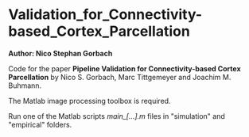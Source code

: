 # Validation_for_Connectivity-based_Cortex_Parcellation

**Author: Nico Stephan Gorbach**

Code for the paper **Pipeline Validation for Connectivity-based Cortex Parcellation** by Nico S. Gorbach, Marc Tittgemeyer and Joachim M. Buhmann. 

The Matlab image processing toolbox is required.

Run one of the Matlab scripts *main_[...].m* files in "simulation" and "empirical" folders.